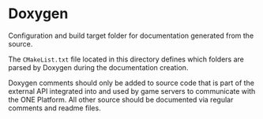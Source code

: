# Doxygen

Configuration and build target folder for documentation generated from the source.

The `CMakeList.txt` file located in this directory defines which folders are parsed by Doxygen during the documentation creation.

Doxygen comments should only be added to source code that is part of the external API integrated into and used by game servers to communicate with the ONE Platform. All other source should be documented via regular comments and readme files.
